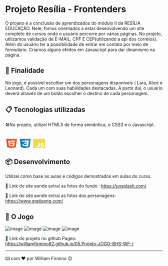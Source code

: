 # Projeto Resília - Frontenders

O projeto é a conclusão de aprendizados do módulo II da RESÍLIA EDUCAÇÃO. Nele, fomos orientados a estar desenvolvendo um site completo de cursos onde o usuário percorre por várias páginas. No projeto, utilizamos validação de E-MAIL, CPF E CEP(utilizando a api dos correios).
Além do usuário ter a possibilidade de entrar em contato por meio de formulário. Criamos alguns efeitos em Javascript para dar dinamismo na página.

## 🚀 Finalidade

No jogo, é possível escolher um dos personagens disponíveis ( Lara, Alice e Leonard). Cada um com suas habilidades destacadas. A partir daí, o usuário deverá através de um botão escolher o destino de cada personagem.


## 📋 Tecnologias utilizadas

🛠️No projeto, utilizei HTML5 de forma semântica, o CSS3 e o Javascript.
<div style="display: inline_block"><br>
<img align="center" alt="Will-HTML" height="30" width="40" src="https://raw.githubusercontent.com/devicons/devicon/master/icons/html5/html5-original.svg">
<img align="center" alt="Will-CSS" height="30" width="40" src="https://raw.githubusercontent.com/devicons/devicon/master/icons/css3/css3-original.svg">
 <img align="center" alt="Will-Js" height="30" width="40" src="https://raw.githubusercontent.com/devicons/devicon/master/icons/javascript/javascript-plain.svg">
</div>


## 📦 Desenvolvimento

Utilizei como base as aulas e códigos demostrados em aulas do curso. 

📌 Link do site aonde extrai as fotos do fundo : https://unsplash.com/

📌 Link do site aonde extrai as fotos dos personagens: https://www.gratispng.com/


## 📄 O Jogo

![image](https://user-images.githubusercontent.com/89873481/168308283-f9b9af94-4b4b-4797-8c51-7876b58499e9.png)
![image](https://user-images.githubusercontent.com/89873481/168308426-bc593e58-dbb5-436e-8c25-4d4395997311.png)
![image](https://user-images.githubusercontent.com/89873481/168308383-a2c68f38-73ac-49c6-9acd-8f99959dae74.png)
![image](https://user-images.githubusercontent.com/89873481/168308497-98cd5389-2d22-4cc3-aed6-9cb876e2c02b.png)




📌 Link do projeto no github Pages: https://williamfirmino92.github.io/05.Projeto-JOGO-BHS-WF-/
 


---
⌨️ com ❤️ por William Firmino 😊


